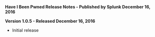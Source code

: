 **Have I Been Pwned Release Notes - Published by Splunk December 16, 2016**


**Version 1.0.5 - Released December 16, 2016**

* Initial release
